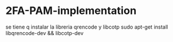 # 2FA-PAM-implementation

se tiene q instalar la libreria qrencode y libcotp
sudo apt-get install libqrencode-dev && libcotp-dev
